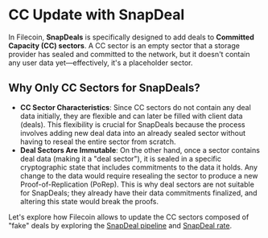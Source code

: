 # CC Update with SnapDeal

In Filecoin, **SnapDeals** is specifically designed to add deals to **Committed Capacity (CC) sectors**. A CC sector is an empty sector that a storage provider has sealed and committed to the network, but it doesn't contain any user data yet—effectively, it's a placeholder sector.

## Why Only CC Sectors for SnapDeals?

* **CC Sector Characteristics**: Since CC sectors do not contain any deal data initially, they are flexible and can later be filled with client data (deals). This flexibility is crucial for SnapDeals because the process involves adding new deal data into an already sealed sector without having to reseal the entire sector from scratch.
* **Deal Sectors Are Immutable**: On the other hand, once a sector contains deal data (making it a "deal sector"), it is sealed in a specific cryptographic state that includes commitments to the data it holds. Any change to the data would require resealing the sector to produce a new Proof-of-Replication (PoRep). This is why deal sectors are not suitable for SnapDeals; they already have their data commitments finalized, and altering this state would break the proofs.

Let's explore how Filecoin allows to update the CC sectors composed of "fake" deals by exploring the [SnapDeal pipeline](snapdeal-pipeline/) and [SnapDeal rate](snapdeal-rate.md).&#x20;

